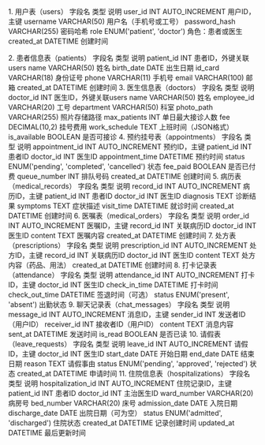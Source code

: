 1. 用户表（users）
字段名	        类型	        说明
user_id	        INT AUTO_INCREMENT	用户ID，主键
username	    VARCHAR(50)	用户名（手机号或工号）
password_hash	VARCHAR(255)	密码哈希
role	        ENUM('patient', 'doctor')	角色：患者或医生
created_at	    DATETIME	创建时间

2. 患者信息表（patients）
字段名	类型	说明
patient_id	INT	患者ID，外键关联users
name	VARCHAR(50)	姓名
birth_date	DATE	出生日期
id_card	VARCHAR(18)	身份证号
phone	VARCHAR(11)	手机号
email	VARCHAR(100)	邮箱
created_at	DATETIME	创建时间
3. 医生信息表（doctors）
字段名	类型	说明
doctor_id	INT	医生ID，外键关联users
name	VARCHAR(50)	姓名
employee_id	VARCHAR(20)	工号
department	VARCHAR(50)	科室
photo_path	VARCHAR(255)	照片存储路径
max_patients	INT	单日最大接诊人数
fee	DECIMAL(10,2)	挂号费用
work_schedule	TEXT	上班时间（JSON格式）
is_available	BOOLEAN	是否可接诊
4. 预约挂号表（appointments）
字段名	类型	说明
appointment_id	INT AUTO_INCREMENT	预约ID，主键
patient_id	INT	患者ID
doctor_id	INT	医生ID
appointment_time	DATETIME	预约时间
status	ENUM('pending', 'completed', 'cancelled')	状态
fee_paid	BOOLEAN	是否已付费
queue_number	INT	排队号码
created_at	DATETIME	创建时间
5. 病历表（medical_records）
字段名	类型	说明
record_id	INT AUTO_INCREMENT	病历ID，主键
patient_id	INT	患者ID
doctor_id	INT	医生ID
diagnosis	TEXT	诊断结果
symptoms	TEXT	症状描述
visit_time	DATETIME	就诊时间
created_at	DATETIME	创建时间
6. 医嘱表（medical_orders）
字段名	类型	说明
order_id	INT AUTO_INCREMENT	医嘱ID，主键
record_id	INT	关联病历ID
doctor_id	INT	医生ID
content	TEXT	医嘱内容
created_at	DATETIME	创建时间
7. 处方表（prescriptions）
字段名	类型	说明
prescription_id	INT AUTO_INCREMENT	处方ID，主键
record_id	INT	关联病历ID
doctor_id	INT	医生ID
content	TEXT	处方内容（药品、用法）
created_at	DATETIME	创建时间
8. 打卡记录表（attendance）
字段名	类型	说明
attendance_id	INT AUTO_INCREMENT	打卡ID，主键
doctor_id	INT	医生ID
check_in_time	DATETIME	打卡时间
check_out_time	DATETIME	签退时间（可选）
status	ENUM('present', 'absent')	出勤状态
9. 聊天记录表（chat_messages）
字段名	类型	说明
message_id	INT AUTO_INCREMENT	消息ID，主键
sender_id	INT	发送者ID（用户ID）
receiver_id	INT	接收者ID（用户ID）
content	TEXT	消息内容
sent_at	DATETIME	发送时间
is_read	BOOLEAN	是否已读
10. 请假表（leave_requests）
字段名	类型	说明
leave_id	INT AUTO_INCREMENT	请假ID，主键
doctor_id	INT	医生ID
start_date	DATE	开始日期
end_date	DATE	结束日期
reason	TEXT	请假事由
status	ENUM('pending', 'approved', 'rejected')	状态
created_at	DATETIME	申请时间
11. 住院信息表（hospitalizations）
字段名	类型	说明
hospitalization_id	INT AUTO_INCREMENT	住院记录ID，主键
patient_id	INT	患者ID
doctor_id	INT	主治医生ID
ward_number	VARCHAR(20)	病房号
bed_number	VARCHAR(20)	床号
admission_date	DATE	入院日期
discharge_date	DATE	出院日期（可为空）
status	ENUM('admitted', 'discharged')	住院状态
created_at	DATETIME	记录创建时间
updated_at	DATETIME	最后更新时间